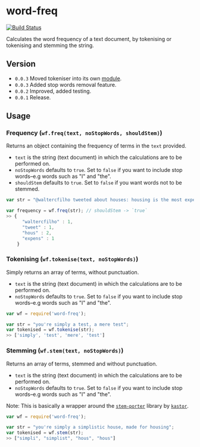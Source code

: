 word-freq
=========
[![Build Status](https://travis-ci.org/waltervascarvalho/word-freq.svg?branch=master)](https://travis-ci.org/waltervascarvalho/word-freq)

Calculates the word frequency of a text document, by tokenising or tokenising and stemming the string.

## Version
* `0.0.3` Moved tokeniser into its own [module](https://github.com/waltervascarvalho/tkn).
* `0.0.3` Added stop words removal feature.
* `0.0.2` Improved, added testing.
* `0.0.1` Release.

## Usage

### Frequency (`wf.freq(text, noStopWords, shouldStem)`)
Returns an object containing the frequency of terms in the `text` provided.
* `text` is the string (text document) in which the calculations are to be performed on.
* `noStopWords` defaults to `true`. Set to `false` if you want to include stop words–e.g words such as "I" and "the".
* `shouldStem` defaults to `true`. Set to `false` if you want words not to be stemmed.
 
```javascript
var str = "@waltercfilho tweeted about houses: housing is the most expensive thing ever f#!*";

var frequency = wf.freq(str); // shouldStem -> `true`
>> {
      "waltercfilho" : 1,
      "tweet" : 1,
      "hous" : 2,
      "expens" : 1
    }
```

### Tokenising (`wf.tokenise(text, noStopWords)`)
Simply returns an array of terms, without punctuation.

* `text` is the string (text document) in which the calculations are to be performed on.
* `noStopWords` defaults to `true`. Set to `false` if you want to include stop words–e.g words such as "I" and "the".

```javascript
var wf = require('word-freq');

var str = "you're simply a test, a mere test";
var tokenised = wf.tokenise(str);
>> ['simply', 'test', 'mere', 'test']

```

### Stemming (`wf.stem(text, noStopWords)`)
Returns an array of terms, stemmed and without punctuation.

* `text` is the string (text document) in which the calculations are to be performed on.
* `noStopWords` defaults to `true`. Set to `false` if you want to include stop words–e.g words such as "I" and "the".

Note: This is basically a wrapper around the [`stem-porter`](https://www.npmjs.org/package/stem-porter) library by [`kastor`](https://www.npmjs.org/~kastor).

```javascript
var wf = require('word-freq');

var str = "you're simply a simplistic house, made for housing";
var tokenised = wf.stem(str);
>> ["simpli", "simplist", "hous", "hous"]
```

